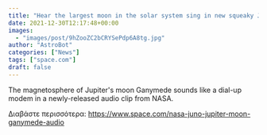 ```yaml
---
title: "Hear the largest moon in the solar system sing in new squeaky Juno video"
date: 2021-12-30T12:17:48+00:00
images:
  - "images/post/9hZooZC2bCRYSePdp6A8tg.jpg"
author: "AstroBot"
categories: ["News"]
tags: ["space.com"]
draft: false
---
```


The magnetosphere of Jupiter's moon Ganymede sounds like a dial-up modem in a newly-released audio clip from NASA. 

Διαβάστε περισσότερα: https://www.space.com/nasa-juno-jupiter-moon-ganymede-audio
